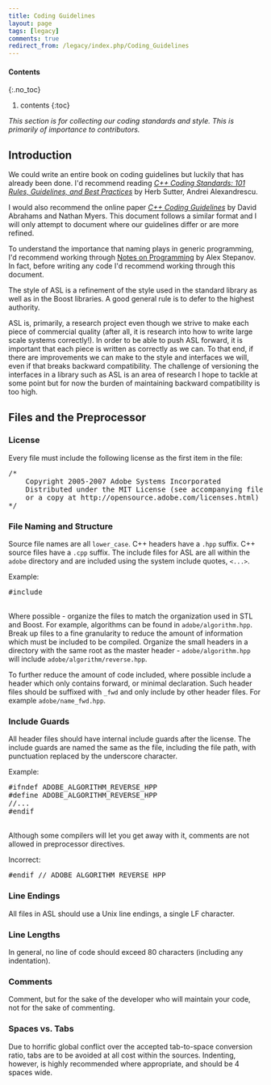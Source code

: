 ```yaml
---
title: Coding Guidelines
layout: page
tags: [legacy]
comments: true
redirect_from: /legacy/index.php/Coding_Guidelines
---
```

#### Contents
{:.no_toc}
1. contents
{:toc}

_This section is for collecting our coding standards and style. This is primarily of importance to contributors._

## Introduction

We could write an entire book on coding guidelines but luckily that has already been done. I'd recommend reading [_C++ Coding Standards: 101 Rules, Guidelines, and Best Practices_](https://www.amazon.com/dp/0321113586) by Herb Sutter, Andrei Alexandrescu.

I would also recommend the online paper [_C++ Coding Guidelines_](https://xa.yimg.com/df/boost/coding_guidelines.html?token=SbOCPKyzP4V7_D7y8_ItT3nLFvitGq6jwev1XY6bgGQ4xjnBJy7Gi45swQXOscy_DsTtbwBQIhEBc4QCPNuWotlkHuAyUHqbGpJIh6NSy3hTZ01LgQ&type=download) by David Abrahams and Nathan Myers. This document follows a similar format and I will only attempt to document where our guidelines differ or are more refined.

To understand the importance that naming plays in generic programming, I'd recommend working through [Notes on Programming](http://stepanovpapers.com/notes.pdf) by Alex Stepanov. In fact, before writing any code I'd recommend working through this document.

The style of ASL is a refinement of the style used in the standard library as well as in the Boost libraries. A good general rule is to defer to the highest authority.

ASL is, primarily, a research project even though we strive to make each piece of commercial quality (after all, it is research into how to write large scale systems correctly!). In order to be able to push ASL forward, it is important that each piece is written as correctly as we can. To that end, if there are improvements we can make to the style and interfaces we will, even if that breaks backward compatibility. The challenge of versioning the interfaces in a library such as ASL is an area of research I hope to tackle at some point but for now the burden of maintaining backward compatibility is too high.

## Files and the Preprocessor
### License

Every file must include the following license as the first item in the file:

<pre>
/*
    Copyright 2005-2007 Adobe Systems Incorporated
    Distributed under the MIT License (see accompanying file LICENSE_1_0_0.txt
    or a copy at http://opensource.adobe.com/licenses.html)
*/
</pre>

### File Naming and Structure

Source file names are all <code>lower_case</code>. C++ headers have a <code>.hpp</code> suffix. C++ source files have a <code>.cpp</code> suffix. The include files for ASL are all within the <code>adobe</code> directory and are included using the system include quotes, <code><...></code>.

Example:

<pre>
#include <adobe/algorithm/reverse.hpp>
</pre>
<br/>
Where possible - organize the files to match the organization used in STL and Boost. For example, algorithms can be found in <code>adobe/algorithm.hpp</code>. Break up files to a fine granularity to reduce the amount of information which must be included to be compiled. Organize the small headers in a directory with the same root as the master header - <code>adobe/algorithm.hpp</code> will include <code>adobe/algorithm/reverse.hpp</code>.

To further reduce the amount of code included, where possible include a header which only contains forward, or minimal declaration. Such header files should be suffixed with <code>_fwd</code> and only include by other header files. For example <code>adobe/name_fwd.hpp</code>.

### Include Guards

All header files should have internal include guards after the license. The include guards are named the same as the file, including the file path, with punctuation replaced by the underscore character.

Example:

<pre>
#ifndef ADOBE_ALGORITHM_REVERSE_HPP
#define ADOBE_ALGORITHM_REVERSE_HPP
//...
#endif
</pre>
<br/>
Although some compilers will let you get away with it, comments are not allowed in preprocessor directives.

Incorrect:

<pre>
#endif // ADOBE_ALGORITHM_REVERSE_HPP
</pre>

### Line Endings

All files in ASL should use a Unix line endings, a single LF character.

### Line Lengths

In general, no line of code should exceed 80 characters (including any indentation).

### Comments

Comment, but for the sake of the developer who will maintain your code, not for the sake of commenting.

### Spaces vs. Tabs

Due to horrific global conflict over the accepted tab-to-space conversion ratio, tabs are to be avoided at all cost within the sources. Indenting, however, is highly recommended where appropriate, and should be 4 spaces wide.

